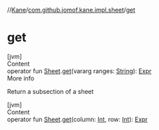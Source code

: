 //[Kane](../index.md)/[com.github.jomof.kane.impl.sheet](index.md)/[get](get.md)



# get  
[jvm]  
Content  
operator fun [Sheet](-sheet/index.md).[get](get.md)(vararg ranges: [String](https://kotlinlang.org/api/latest/jvm/stdlib/kotlin/-string/index.html)): [Expr](../com.github.jomof.kane.impl/-expr/index.md)  
More info  


Return a subsection of a sheet

  


[jvm]  
Content  
operator fun [Sheet](-sheet/index.md).[get](get.md)(column: [Int](https://kotlinlang.org/api/latest/jvm/stdlib/kotlin/-int/index.html), row: [Int](https://kotlinlang.org/api/latest/jvm/stdlib/kotlin/-int/index.html)): [Expr](../com.github.jomof.kane.impl/-expr/index.md)  



